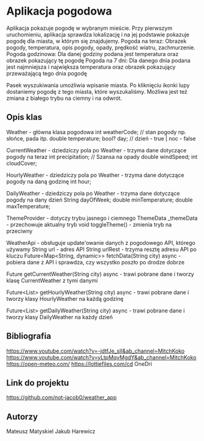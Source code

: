 # Aplikacja pogodowa

Aplikacja pokazuje pogodę w wybranym mieście.
Przy pierwszym uruchomieniu, aplikacja sprawdza lokalizację i na jej podstawie pokazuje pogodę dla miasta, w którym się znajdujemy.
Pogoda na teraz: Obrazek pogody, temperatura, opis pogody, opady, prędkość wiatru, zachmurzenie.
Pogoda godzinowa: Dla danej godziny podana jest temperatura oraz obrazek pokazujący tę pogodę
Pogoda na 7 dni: Dla danego dnia podana jest najmniejsza i największa temperatura oraz obrazek pokazujący przeważającą tego dnia pogodę

Pasek wyszukiwania umożliwia wpisanie miasta. Po kliknięciu ikonki lupy dostaniemy pogodę z tego miasta, które wyszukaliśmy.
Możliwa jest też zmiana z białego trybu na ciemny i na odwrót.

## Opis klas

Weather - główna klasa pogodowa
  int weatherCode; // stan pogody np. słońce, pada itp.
  double temperature;
  bool? day; // dzień - true | noc - false

CurrentWeather - dziedziczy pola po Weather - trzyma dane dotyczące pogody na teraz
  int precipitation; // Szansa na opady
  double windSpeed;
  int cloudCover;

HourlyWeather - dziedziczy pola po Weather - trzyma dane dotyczące pogody na daną godzinę
  int hour;

DailyWeather - dziedziczy pola po Weather - trzyma dane dotyczące pogody na dany dzień
  String dayOfWeek;
  double minTemperature;
  double maxTemperature;

ThemeProvider - dotyczy trybu jasnego i ciemnego
  ThemeData _themeData - przechowuje aktualny tryb
  void toggleTheme() - zmienia tryb na przeciwny

WeatherApi - obsługuje update'owanie danych z pogodowego API, którego używamy
  String url - adres API
  String urlRest - trzyma resztę adresu API po kluczu
  Future<Map<String, dynamic>> fetchData(String city) async  - pobiera dane z API i sprawdza, czy wszystko poszło po drodze dobrze

  Future<CurrentWeather> getCurrentWeather(String city) async - trawi pobrane dane i tworzy klasę CurrentWeather z tymi danymi

  Future<List<HourlyWeather>> getHourlyWeather(String city) async - trawi pobrane dane i tworzy klasy HourlyWeather na każdą godzinę

  Future<List<DailyWeather>> getDailyWeather(String city) async - trawi pobrane dane i tworzy klasy DailyWeather na każdy dzień

## Bibliografia

https://www.youtube.com/watch?v=-jdtfJe_sII&ab_channel=MitchKoko
https://www.youtube.com/watch?v=yLtpMqvMgdY&ab_channel=MitchKoko
https://open-meteo.com/
https://lottiefiles.com/cd OneDri

## Link do projektu

https://github.com/not-jacob0/weather_app

## Autorzy
Mateusz Matyskiel
Jakub Harewicz
